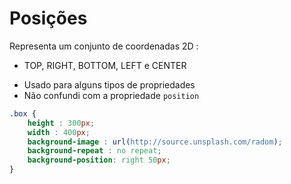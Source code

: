 # Posições 

<position>

Representa um conjunto de coordenadas 2D :
- TOP, RIGHT, BOTTOM, LEFT e CENTER

* Usado para alguns tipos de propriedades
* Não confundi com a propriedade `position`

```css 
.box {
    height : 300px;
    width : 400px;
    background-image : url(http://source.unsplash.com/radom);
    background-repeat : no repeat;
    background-position: right 50px; 
}
```